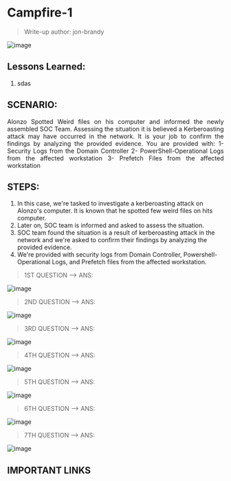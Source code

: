 # Campfire-1
> Write-up author: jon-brandy

![image](https://github.com/jon-brandy/hackthebox/assets/70703371/7c42e376-ab7d-4d72-8fb9-6a690165a992)


## Lessons Learned:
1. sdas

## SCENARIO:
<p align="justify">Alonzo Spotted Weird files on his computer and informed the newly assembled SOC Team. Assessing the situation it is believed a Kerberoasting attack may have occurred in the network. It is your job to confirm the findings by analyzing the provided evidence. You are provided with: 1- Security Logs from the Domain Controller 2- PowerShell-Operational Logs from the affected workstation 3- Prefetch Files from the affected workstation</p>

## STEPS:
1. In this case, we're tasked to investigate a kerberoasting attack on Alonzo's computer. It is known that he spotted few weird files on hits computer.
2. Later on, SOC team is informed and asked to assess the situation.
3. SOC team found the situation is a result of kerberoasting attack in the network and we're asked to confirm their findings by analyzing the provided evidence.
4. We're provided with security logs from Domain Controller, Powershell-Operational Logs, and Prefetch files from the affected workstation.



> 1ST QUESTION --> ANS: 

![image](https://github.com/jon-brandy/hackthebox/assets/70703371/56e304d5-e71a-4426-99fc-24238f2d20da)




> 2ND QUESTION --> ANS: 

![image](https://github.com/jon-brandy/hackthebox/assets/70703371/9ea80688-a40a-4ebf-915f-153769ef6ba6)


> 3RD QUESTION --> ANS: 

![image](https://github.com/jon-brandy/hackthebox/assets/70703371/14c102a9-b21a-46bd-ace4-398a62d95ac0)


> 4TH QUESTION --> ANS: 

![image](https://github.com/jon-brandy/hackthebox/assets/70703371/f5cdef3c-0f59-4bf7-bb16-cc4945de9920)


> 5TH QUESTION --> ANS:

![image](https://github.com/jon-brandy/hackthebox/assets/70703371/0c67fe84-19b6-497d-939e-a450b13f2315)


> 6TH QUESTION --> ANS:

![image](https://github.com/jon-brandy/hackthebox/assets/70703371/2e9d6138-f941-4ee0-bc86-f1396c46ae81)


> 7TH QUESTION --> ANS:

![image](https://github.com/jon-brandy/hackthebox/assets/70703371/d8d1ba2d-15fb-47d9-9a4f-fa1320a3bf7d)


## IMPORTANT LINKS

```
```
